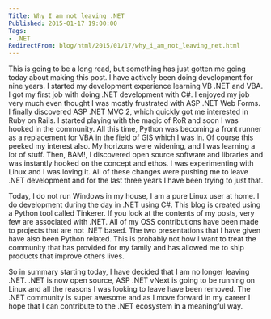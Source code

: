 ```yaml
---
Title: Why I am not leaving .NET
Published: 2015-01-17 19:00:00
Tags:
- .NET
RedirectFrom: blog/html/2015/01/17/why_i_am_not_leaving_net.html
---
```


This is going to be a long read, but something has just gotten me going today about making this post. I have actively been doing development for nine years. I started my development experience
learning VB .NET and VBA. I got my first job with doing .NET development with C#. I enjoyed my job very much even thought I was mostly frustrated with ASP .NET Web Forms. I finally discovered
ASP .NET MVC 2, which quickly got me interested in Ruby on Rails. I started playing with the magic of RoR and soon I was hooked in the community. All this time, Python was becoming a front runner as a replacement for VBA in the field of GIS which I was in. Of course this peeked my interest also. My horizons were widening, and I was learning a lot of stuff. Then, BAM!, I discovered open source software and libraries and was instantly hooked on the concept and ethos. I was experimenting with Linux and I was loving it. All of these changes were pushing me to leave .NET development and for the last three years I have been trying to just that.

Today, I do not run Windows in my house, I am a pure Linux user at home. I do development during the day in .NET using C#. This blog is created using a Python tool called Tinkerer. If you look at the contents of my posts, very few are associated with .NET. All of my OSS contributions have been made to projects that are not .NET based. The two presentations that I have given have also been Python related. This is probably not how I want to treat the community that has provided for my family and has allowed me to ship products that improve others lives.

So in summary starting today, I have decided that I am no longer leaving .NET. .NET is now open source, ASP .NET vNext is going to be running on Linux and all the reasons I was looking to leave have been removed. The .NET community is super awesome and as I move forward in my career I hope that I can contribute to the .NET ecosystem in a meaningful way.